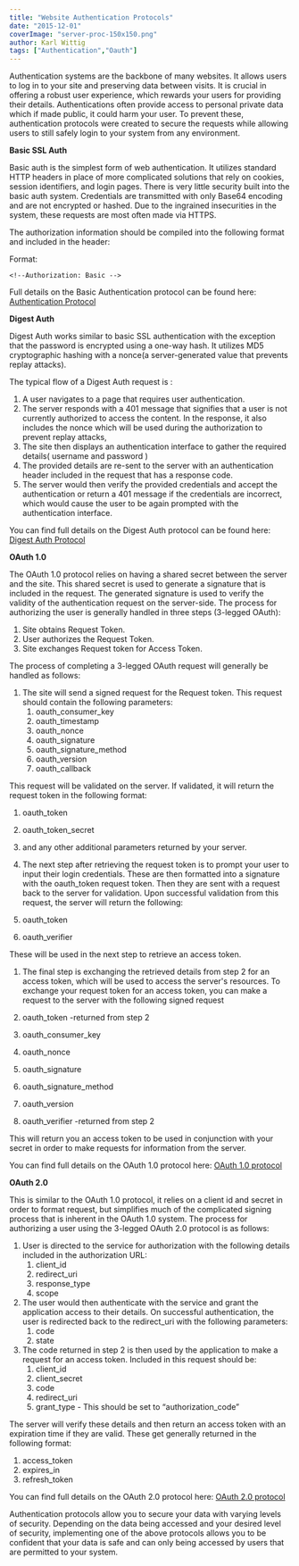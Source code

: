 ```yaml
---
title: "Website Authentication Protocols"
date: "2015-12-01"
coverImage: "server-proc-150x150.png"
author: Karl Wittig
tags: ["Authentication","Oauth"]
---
```


Authentication systems are the backbone of many websites. It allows users to log in to your site and preserving data between visits. It is crucial in offering a robust user experience, which rewards your users for providing their details. Authentications often provide access to personal private data which if made public, it could harm your user. To prevent these, authentication protocols were created to secure the requests while allowing users to still safely login to your system from any environment.

**Basic SSL Auth**

Basic auth is the simplest form of web authentication. It utilizes standard HTTP headers in place of more complicated solutions that rely on cookies, session identifiers, and login pages. There is very little security built into the basic auth system. Credentials are transmitted with only Base64 encoding and are not encrypted or hashed. Due to the ingrained insecurities in the system, these requests are most often made via HTTPS.

The authorization information should be compiled into the following format and included in the header:

Format:

```http
<!--Authorization: Basic -->
```

  
Full details on the Basic Authentication protocol can be found here: [Authentication Protocol](http://www.w3.org/Protocols/HTTP/1.0/spec.html#AA)

**Digest Auth**

Digest Auth works similar to basic SSL authentication with the exception that the password is encrypted using a one-way hash. It utilizes MD5 cryptographic hashing with a nonce(a server-generated value that prevents replay attacks).

The typical flow of a Digest Auth request is :

1. A user navigates to a page that requires user authentication.
2. The server responds with a 401 message that signifies that a user is not currently authorized to access the content. In the response, it also includes the nonce which will be used during the authorization to prevent replay attacks,
3. The site then displays an authentication interface to gather the required details( username and password )
4. The provided details are re-sent to the server with an authentication header included in the request that has a response code.
5. The server would then verify the provided credentials and accept the authentication or return a 401 message if the credentials are incorrect, which would cause the user to be again prompted with the authentication interface.

You can find full details on the Digest Auth protocol can be found here: [Digest Auth Protocol](https://www.ietf.org/rfc/rfc2617.txt)

**OAuth 1.0**

The OAuth 1.0 protocol relies on having a shared secret between the server and the site. This shared secret is used to generate a signature that is included in the request. The generated signature is used to verify the validity of the authentication request on the server-side. The process for authorizing the user is generally handled in three steps (3-legged OAuth):

1. Site obtains Request Token.
2. User authorizes the Request Token.
3. Site exchanges Request token for Access Token.

The process of completing a 3-legged OAuth request will generally be handled as follows:

1. The site will send a signed request for the Request token. This request should contain the following parameters:
    1. oauth\_consumer\_key
    2. oauth\_timestamp
    3. oauth\_nonce
    4. oauth\_signature
    5. oauth\_signature\_method
    6. oauth\_version
    7. oauth\_callback

This request will be validated on the server.  If validated, it will return the request token in the following format:

1. oauth\_token
2. oauth\_token\_secret
3. and any other additional parameters returned by your server.
4. The next step after retrieving the request token is to prompt your user to input their login credentials. These are then formatted into a signature with the oauth\_token request token. Then they are sent with a request back to the server for validation. Upon successful validation from this request, the server will return the following:

1. oauth\_token
2. oauth\_verifier

These will be used in the next step to retrieve an access token.

1. The final step is exchanging the retrieved details from step 2 for an access token, which will be used to access the server's resources. To exchange your request token for an access token, you can make a request to the server with the following signed request

1. oauth\_token -returned from step 2
2. oauth\_consumer\_key
3. oauth\_nonce
4. oauth\_signature
5. oauth\_signature\_method
6. oauth\_version
7. oauth\_verifier -returned from step 2

This will return you an access token to be used in conjunction with your secret in order to make requests for information from the server.

You can find full details on the OAuth 1.0 protocol here: [OAuth 1.0 protocol](https://tools.ietf.org/html/rfc5849)

**OAuth 2.0**

This is similar to the OAuth 1.0 protocol, it relies on a client id and secret in order to format request, but simplifies much of the complicated signing process that is inherent in the OAuth 1.0 system. The process for authorizing a user using the 3-legged OAuth 2.0 protocol is as follows:

1. User is directed to the service for authorization with the following details included in the authorization URL:
    1. client\_id
    2. redirect\_uri
    3. response\_type
    4. scope
2. The user would then authenticate with the service and grant the application access to their details. On successful authentication, the user is redirected back to the redirect\_uri with the following parameters:
    1. code
    2. state
3. The code returned in step 2 is then used by the application to make a request for an access token. Included in this request should be:
    1. client\_id
    2. client\_secret
    3. code
    4. redirect\_uri
    5. grant\_type - This should be set to “authorization\_code”

The server will verify these details and then return an access token with an expiration time if they are valid. These get generally returned in the following format:

1. access\_token
2. expires\_in
3. refresh\_token

You can find full details on the OAuth 2.0 protocol here: [OAuth 2.0 protocol](http://oauth.net/2/)

Authentication protocols allow you to secure your data with varying levels of security. Depending on the data being accessed and your desired level of security, implementing one of the above protocols allows you to be confident that your data is safe and can only being accessed by users that are permitted to your system.
